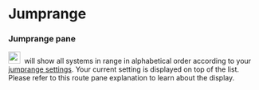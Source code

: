 # Jumprange

### Jumprange pane
<img src="https://raw.githubusercontent.com/Risingson/eedocs/master/docs/images/jmp.png" width="24" height="24"> &nbsp;will show all systems in range in alphabetical order according to your [jumprange settings](https://eveeye.readthedocs.io/en/latest/sync/waypoints/#route-display). Your current setting is displayed on top of the list. Please refer to this route pane explanation to learn about the display.
<!--stackedit_data:
eyJoaXN0b3J5IjpbLTY1NDI5MTcxMCwxMjEzMDg4MTEyLC0xOD
g0MDcyMzMzLC0xODI0NDQxMTg0LC0xMDU4MjA1MzI1XX0=
-->